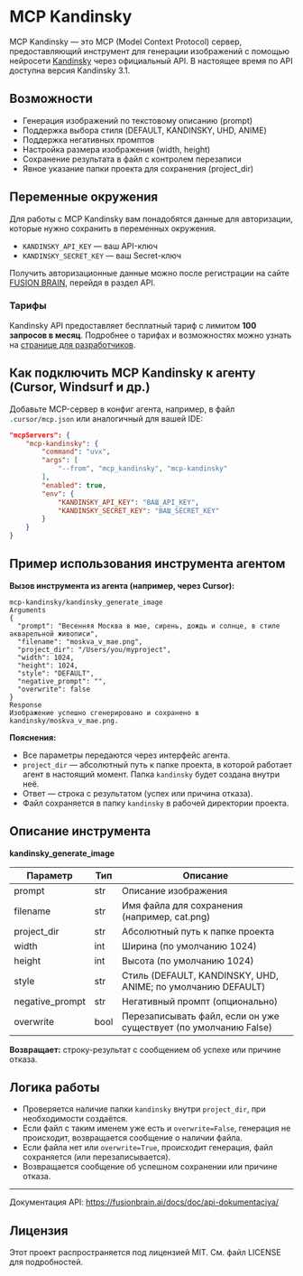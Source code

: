 # MCP Kandinsky

MCP Kandinsky — это MCP (Model Context Protocol) сервер, предоставляющий инструмент для генерации изображений с помощью нейросети [Kandinsky](https://www.sberbank.com/promo/kandinsky/) через официальный API. В настоящее время по API доступна версия Kandinsky 3.1.

## Возможности
- Генерация изображений по текстовому описанию (prompt)
- Поддержка выбора стиля (DEFAULT, KANDINSKY, UHD, ANIME)
- Поддержка негативных промптов
- Настройка размера изображения (width, height)
- Сохранение результата в файл с контролем перезаписи
- Явное указание папки проекта для сохранения (project_dir)

## Переменные окружения
Для работы с MCP Kandinsky вам понадобятся данные для авторизации, которые нужно сохранить в переменных окружения.

- `KANDINSKY_API_KEY` — ваш API-ключ
- `KANDINSKY_SECRET_KEY` — ваш Secret-ключ

Получить авторизационные данные можно после регистрации на сайте [FUSION BRAIN](https://fusionbrain.ai/), перейдя в раздел API.

### Тарифы
Kandinsky API предоставляет бесплатный тариф с лимитом **100 запросов в месяц**. Подробнее о тарифах и возможностях можно узнать на [странице для разработчиков](https://fusionbrain.ai/developers/).

## Как подключить MCP Kandinsky к агенту (Cursor, Windsurf и др.)
Добавьте MCP-сервер в конфиг агента, например, в файл `.cursor/mcp.json` или аналогичный для вашей IDE:

```json
"mcpServers": {
    "mcp-kandinsky": {
        "command": "uvx",
        "args": [
            "--from", "mcp_kandinsky", "mcp-kandinsky"
        ],
        "enabled": true,
        "env": {
            "KANDINSKY_API_KEY": "ВАШ_API_KEY",
            "KANDINSKY_SECRET_KEY": "ВАШ_SECRET_KEY"
        }
    }
}
```

## Пример использования инструмента агентом

**Вызов инструмента из агента (например, через Cursor):**

```
mcp-kandinsky/kandinsky_generate_image
Arguments
{
  "prompt": "Весенняя Москва в мае, сирень, дождь и солнце, в стиле акварельной живописи",
  "filename": "moskva_v_mae.png",
  "project_dir": "/Users/you/myproject",
  "width": 1024,
  "height": 1024,
  "style": "DEFAULT",
  "negative_prompt": "",
  "overwrite": false
}
Response
Изображение успешно сгенерировано и сохранено в kandinsky/moskva_v_mae.png.
```

**Пояснения:**
- Все параметры передаются через интерфейс агента.
- `project_dir` — абсолютный путь к папке проекта, в которой работает агент в настоящий момент. Папка `kandinsky` будет создана внутри неё.
- Ответ — строка с результатом (успех или причина отказа).
- Файл сохраняется в папку `kandinsky` в рабочей директории проекта.

## Описание инструмента

**kandinsky_generate_image**

| Параметр         | Тип    | Описание                                                        |
|------------------|--------|-----------------------------------------------------------------|
| prompt           | str    | Описание изображения                                            |
| filename         | str    | Имя файла для сохранения (например, cat.png)                    |
| project_dir      | str    | Абсолютный путь к папке проекта                                 |
| width            | int    | Ширина (по умолчанию 1024)                                      |
| height           | int    | Высота (по умолчанию 1024)                                      |
| style            | str    | Стиль (DEFAULT, KANDINSKY, UHD, ANIME; по умолчанию DEFAULT)    |
| negative_prompt  | str    | Негативный промпт (опционально)                                 |
| overwrite        | bool   | Перезаписывать файл, если он уже существует (по умолчанию False)|

**Возвращает:** строку-результат с сообщением об успехе или причине отказа.

## Логика работы
- Проверяется наличие папки `kandinsky` внутри `project_dir`, при необходимости создаётся.
- Если файл с таким именем уже есть и `overwrite=False`, генерация не происходит, возвращается сообщение о наличии файла.
- Если файла нет или `overwrite=True`, происходит генерация, файл сохраняется (или перезаписывается).
- Возвращается сообщение об успешном сохранении или причине отказа.

---
Документация API: https://fusionbrain.ai/docs/doc/api-dokumentaciya/

## Лицензия

Этот проект распространяется под лицензией MIT. См. файл LICENSE для подробностей.

